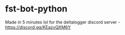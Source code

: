# fst-bot-python
Made in 5 minutes lol for the deltalogger discord server - https://discord.gg/KEazvQXM6Y
